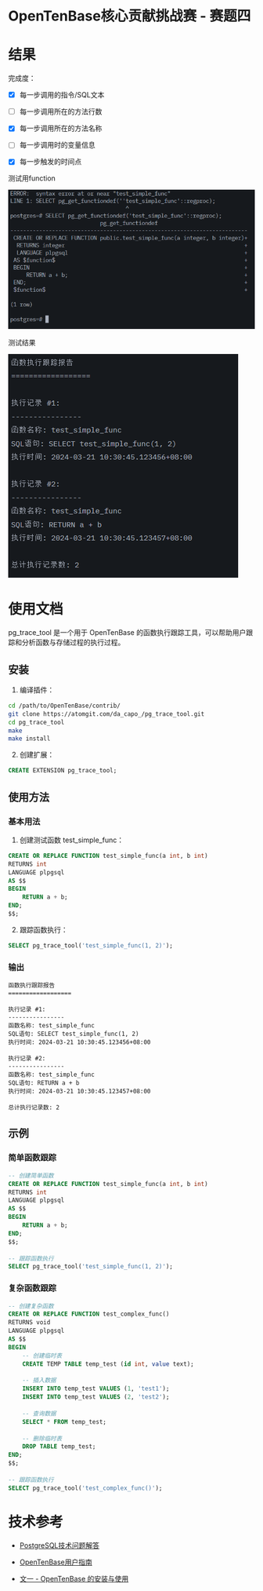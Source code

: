 # OpenTenBase核心贡献挑战赛 - 赛题四

# 结果

完成度：

- [x] 每一步调用的指令/SQL文本

- [ ] 每一步调用所在的方法行数

- [x] 每一步调用所在的方法名称

- [ ] 每一步调用时的变量信息

- [x] 每一步触发的时间点

测试用function

![测试用function](./result/测试函数.png)

测试结果

![测试结果](./result/测试结果.png)

# 使用文档

pg_trace_tool 是一个用于 OpenTenBase 的函数执行跟踪工具，可以帮助用户跟踪和分析函数与存储过程的执行过程。

## 安装

1. 编译插件：
```bash
cd /path/to/OpenTenBase/contrib/
git clone https://atomgit.com/da_capo_/pg_trace_tool.git
cd pg_trace_tool
make
make install
```

2. 创建扩展：
```sql
CREATE EXTENSION pg_trace_tool;
```

## 使用方法

### 基本用法

1. 创建测试函数 test_simple_func：
```sql
CREATE OR REPLACE FUNCTION test_simple_func(a int, b int)
RETURNS int
LANGUAGE plpgsql
AS $$
BEGIN
    RETURN a + b;
END;
$$;
```

2. 跟踪函数执行：
```sql
SELECT pg_trace_tool('test_simple_func(1, 2)');
```

### 输出

```
函数执行跟踪报告
==================

执行记录 #1:
----------------
函数名称: test_simple_func
SQL语句: SELECT test_simple_func(1, 2)
执行时间: 2024-03-21 10:30:45.123456+08:00

执行记录 #2:
----------------
函数名称: test_simple_func
SQL语句: RETURN a + b
执行时间: 2024-03-21 10:30:45.123457+08:00

总计执行记录数: 2
```

## 示例

### 简单函数跟踪

```sql
-- 创建简单函数
CREATE OR REPLACE FUNCTION test_simple_func(a int, b int)
RETURNS int
LANGUAGE plpgsql
AS $$
BEGIN
    RETURN a + b;
END;
$$;

-- 跟踪函数执行
SELECT pg_trace_tool('test_simple_func(1, 2)');
```

### 复杂函数跟踪

```sql
-- 创建复杂函数
CREATE OR REPLACE FUNCTION test_complex_func()
RETURNS void
LANGUAGE plpgsql
AS $$
BEGIN
    -- 创建临时表
    CREATE TEMP TABLE temp_test (id int, value text);
    
    -- 插入数据
    INSERT INTO temp_test VALUES (1, 'test1');
    INSERT INTO temp_test VALUES (2, 'test2');
    
    -- 查询数据
    SELECT * FROM temp_test;
    
    -- 删除临时表
    DROP TABLE temp_test;
END;
$$;

-- 跟踪函数执行
SELECT pg_trace_tool('test_complex_func()');
```

# 技术参考

- [PostgreSQL技术问题解答](https://wiki.postgresql.org/wiki/Developer_FAQ#Technical_Questions)

- [OpenTenBase用户指南](https://docs.opentenbase.org/guide/01-quickstart/)

- [文一 - OpenTenBase 的安装与使用](https://datapromoto.atomgit.com/explore/journalism/detail/395496308942704640)